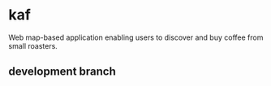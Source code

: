 # kaf
Web map-based application enabling users to discover and buy coffee from small roasters.

## development branch

